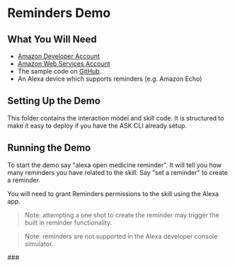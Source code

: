 # Reminders Demo

## What You Will Need
*  [Amazon Developer Account](http://developer.amazon.com/alexa)
*  [Amazon Web Services Account](http://aws.amazon.com/)
*  The sample code on [GitHub](https://github.com/alexa/alexa-cookbook/tree/master/feature-demos/skill-demo-reminders/).
*  An Alexa device which supports reminders (e.g. Amazon Echo)

## Setting Up the Demo
This folder contains the interaction model and skill code.  It is structured to make it easy to deploy if you have the ASK CLI already setup.

## Running the Demo
To start the demo say "alexa open medicine reminder".  It will tell you how many reminders you have related to the skill.  Say "set a reminder" to create a reminder.

You will need to grant Reminders permissions to the skill using the Alexa app.

> Note: attempting a one shot to create the reminder may trigger the built in reminder functionality.

> Note: reminders are not supported in the Alexa developer console simulator.

\###
